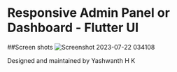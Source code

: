 # Responsive Admin Panel or Dashboard - Flutter UI
##Screen shots 
![Screenshot 2023-07-22 034108](https://github.com/BOSSHK-SPEC/Flutter-Responsive-Admin-Panel-or-Dashboard/assets/84731518/69ebe317-b96e-410a-b51e-cb464c9b5810)

Designed and maintained by 
Yashwanth H K
